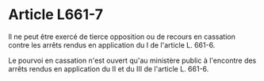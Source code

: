 # Article L661-7

Il ne peut être exercé de tierce opposition ou de recours en cassation contre les arrêts rendus en application du I de l'article L. 661-6.

Le pourvoi en cassation n'est ouvert qu'au ministère public à l'encontre des arrêts rendus en application du II et du III de l'article L. 661-6.

